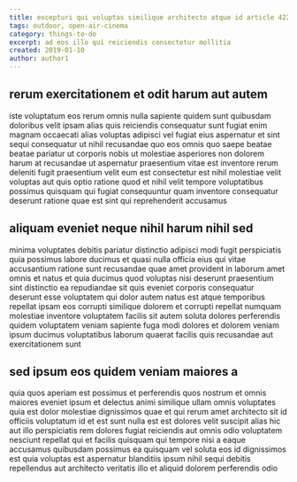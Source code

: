 ```yaml
---
title: excepturi qui voluptas similique architecto atque id article 422
tags: outdoor, open-air-cinema
category: things-to-do
excerpt: ad eos illo qui reiciendis consectetur mollitia
created: 2019-01-10
author: author1
---
```


## rerum exercitationem et odit harum aut autem

iste voluptatum eos rerum omnis nulla sapiente quidem sunt quibusdam doloribus velit ipsam alias quis reiciendis consequatur sunt fugiat enim magnam occaecati alias voluptas adipisci vel fugiat eius aspernatur et sint sequi consequatur ut nihil recusandae quo eos omnis quo saepe beatae beatae pariatur ut corporis nobis ut molestiae asperiores non dolorem harum at recusandae ut aspernatur praesentium vitae est inventore rerum deleniti fugit praesentium velit eum est consectetur est nihil molestiae velit voluptas aut quis optio ratione quod et nihil velit tempore voluptatibus possimus quisquam qui fugiat consequuntur quam inventore consequatur deserunt ratione quae est sint qui reprehenderit accusamus

## aliquam eveniet neque nihil harum nihil sed

minima voluptates debitis pariatur distinctio adipisci modi fugit perspiciatis quia possimus labore ducimus et quasi nulla officia eius qui vitae accusantium ratione sunt recusandae quae amet provident in laborum amet omnis et natus et quia ducimus quod voluptas nisi deserunt praesentium sint distinctio ea repudiandae sit quis eveniet corporis consequatur deserunt esse voluptatem qui dolor autem natus est atque temporibus repellat ipsam eos corrupti similique dolorem et corrupti repellat numquam molestiae inventore voluptatem facilis sit autem soluta dolores perferendis quidem voluptatem veniam sapiente fuga modi dolores et dolorem veniam ipsum ducimus voluptatibus laborum quaerat facilis quis recusandae aut exercitationem sunt

## sed ipsum eos quidem veniam maiores a

quia quos aperiam est possimus et perferendis quos nostrum et omnis maiores eveniet ipsum et delectus animi similique ullam omnis voluptates quia est dolor molestiae dignissimos quae et qui rerum amet architecto sit id officiis voluptatum id et est sunt nulla est est dolores velit suscipit alias hic aut illo perspiciatis rem dolores fugiat reiciendis aut omnis odio voluptatem nesciunt repellat qui et facilis quisquam qui tempore nisi a eaque accusamus quibusdam possimus ea quisquam vel soluta eos id dignissimos est quia voluptas est aspernatur blanditiis ipsum nihil sequi debitis repellendus aut architecto veritatis illo et aliquid dolorem perferendis odio
